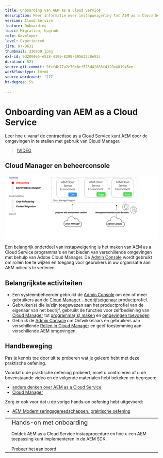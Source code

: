 ```yaml
---
title: Onboarding van AEM as a Cloud Service
description: Meer informatie over instapweigering tot AEM as a Cloud Service, vanaf de contractfase tot aan het instellen van omgevingen met Cloud Manager.
version: Cloud Service
feature: Onboarding
topic: Migration, Upgrade
role: Developer
level: Experienced
jira: KT-8631
thumbnail: 336959.jpeg
exl-id: 9d2004e5-e928-4190-8298-695635c8e92c
duration: 521
source-git-commit: 9fef4b77a2c70c8cf525d42686f4120e481945ee
workflow-type: tm+mt
source-wordcount: '277'
ht-degree: 5%

---
```


# Onboarding van AEM as a Cloud Service

Leer hoe u vanaf de contractfase as a Cloud Service kunt AEM door de omgevingen in te stellen met gebruik van Cloud Manager.

>[!VIDEO](https://video.tv.adobe.com/v/336959?quality=12&learn=on)

## Cloud Manager en beheerconsole

![Schema op hoog niveau aan boord](assets/onboarding-diagram.png)

Een belangrijk onderdeel van instapweigering is het maken van AEM as a Cloud Service programma&#39;s en het bieden van verschillende omgevingen met behulp van Adobe Cloud Manager. De [Admin Console](https://adminconsole.adobe.com/) wordt gebruikt om rollen toe te wijzen en toegang voor gebruikers in uw organisatie aan AEM milieu&#39;s te verlenen.

## Belangrijkste activiteiten

+ Een systeembeheerder gebruikt de [Admin Console](https://adminconsole.adobe.com/) om een of meer gebruikers aan de [Cloud Manager - bedrijfseigenaar](https://experienceleague.adobe.com/docs/experience-manager-cloud-manager/using/requirements/setting-up-users-and-roles.html) productprofiel.
+ Gebruiker(s) die is/zijn toegewezen aan het productprofiel van de eigenaar van het bedrijf, gebruikt de functies voor zelfbediening van [Cloud Manager](https://experienceleague.adobe.com/docs/experience-manager-cloud-manager/using/introduction-to-cloud-manager.html) tot [programma(&#39;s) maken](https://experienceleague.adobe.com/docs/experience-manager-cloud-service/implementing/using-cloud-manager/production-programs/creating-production-program.html) en [omgevingen toevoegen](https://experienceleague.adobe.com/docs/experience-manager-cloud-service/implementing/using-cloud-manager/manage-environments.html)
+ Gebruik de [Admin Console](https://adminconsole.adobe.com/) om Ontwikkelaars en gebruikers aan verschillende [Rollen in Cloud Manager](https://experienceleague.adobe.com/docs/experience-manager-cloud-manager/using/requirements/setting-up-users-and-roles.html) en geef toestemming aan verschillende AEM omgevingen.

## Handbeweging

Pas je kennis toe door uit te proberen wat je geleerd hebt met deze praktische oefening.

Voordat u de praktische oefening probeert, moet u controleren of u de bovenstaande video en de volgende materialen hebt bekeken en begrepen:

+ [ anders denken over AEM as a Cloud Service](./introduction.md)
+ [Cloud Manager](./cloud-manager.md)

Zorg er ook voor dat u de vorige hands-on oefening hebt uitgevoerd:

+ [AEM Moderniseringsgereedschappen, praktische oefening](./aem-modernization-tools.md#hands-on-exercise)

<table style="border-width:0">
    <tr>
        <td style="width:150px">
            <a  rel="noreferrer"
                target="_blank"
                href="https://github.com/adobe/aem-cloud-engineering-video-series-exercises/tree/session3-onboarding#bootcamp---session-3-on-boarding"><img alt="Hands-on opslagplaats van GitHub" src="./assets/github.png"/>
            </a>        
        </td>
        <td style="width:100%;margin-bottom:1rem;">
            <div style="font-size:1.25rem;font-weight:400;">Hands-on met onboarding</div>
            <p style="margin:1rem 0">
                Ontdek AEM as a Cloud Service instapprocedure en hoe u een AEM toepassing kunt implementeren in de AEM SDK.
            </p>
            <a  rel="noreferrer"
                target="_blank"
                href="https://github.com/adobe/aem-cloud-engineering-video-series-exercises/tree/session3-onboarding#bootcamp---session-3-on-boarding" class="spectrum-Button spectrum-Button--primary spectrum-Button--sizeM">
                <span class="spectrum-Button-label has-no-wrap has-text-weight-bold">Probeer het aan boord</span>
            </a>
        </td>
    </tr>
</table>
